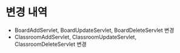 # 변경 내역
- BoardAddServlet, BoardUpdateServlet, BoardDeleteServlet 변경
- ClassroomAddServlet, ClassroomUpdateServlet, ClassroomDeleteServlet 변경





